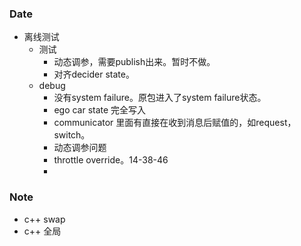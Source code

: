 ### Date
- 离线测试
	- 测试
		- 动态调参，需要publish出来。暂时不做。
		- 对齐decider state。
	- debug
		- 没有system failure。原包进入了system failure状态。
		- ego car state 完全写入
		- communicator 里面有直接在收到消息后赋值的，如request，switch。
		- 动态调参问题
		- throttle override。14-38-46
		- 

### Note
- c++ swap
- c++ 全局
